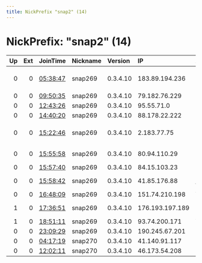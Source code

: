 ```yaml
---
title: NickPrefix "snap2" (14)
---
```


# NickPrefix: "snap2" (14)

|   Up |   Ext | JoinTime                                                                                            | Nickname   | Version   | IP              | AS                                      | CC   |   ORp |   Dirp | OS    | Contact   |   eFamMembers |
|-----:|------:|:----------------------------------------------------------------------------------------------------|:-----------|:----------|:----------------|:----------------------------------------|:-----|------:|-------:|:------|:----------|--------------:|
|    0 |     0 | [05:38:47](https://metrics.torproject.org/rs.html#details/99AF94695785DB03988F2142E963040A5AB212DB) | snap269    | 0.3.4.10  | 183.89.194.236  | Triple T Internet/Triple T Broadband    | th   | 45751 |      0 | Linux | None      |             1 |
|    0 |     0 | [09:50:35](https://metrics.torproject.org/rs.html#details/7B9200714BF69679A0EDBCA66A40BE9424DF27FE) | snap269    | 0.3.4.10  | 79.182.76.229   | Bezeq International                     | il   | 38397 |      0 | Linux | None      |             1 |
|    0 |     0 | [12:43:26](https://metrics.torproject.org/rs.html#details/CD633DD523C4B4453E4520D0573FC85B388DC207) | snap269    | 0.3.4.10  | 95.55.71.0      | Rostelecom                              | ru   | 46801 |      0 | Linux | None      |             1 |
|    0 |     0 | [14:40:20](https://metrics.torproject.org/rs.html#details/98EAB9117C0332718A0E841EA036F354418D3BBA) | snap269    | 0.3.4.10  | 88.178.22.222   | Free SAS                                | fr   | 38791 |      0 | Linux | None      |             1 |
|    0 |     0 | [15:22:46](https://metrics.torproject.org/rs.html#details/66A74E18BBE48AF78FD1322E6BA98547962DA49F) | snap269    | 0.3.4.10  | 2.183.77.75     | Iran Telecommunication Company PJS      | ir   | 33911 |      0 | Linux | None      |             1 |
|    0 |     0 | [15:55:58](https://metrics.torproject.org/rs.html#details/37F41DBFAAEEC843EA184072B5D55A4B1ED2611A) | snap269    | 0.3.4.10  | 80.94.110.29    | Monaco Telecom S.A.                     | mc   | 40491 |      0 | Linux | None      |             1 |
|    0 |     0 | [15:57:40](https://metrics.torproject.org/rs.html#details/3B8DAD27A5C35E67C1A402E9B8933063E5D5BC7A) | snap269    | 0.3.4.10  | 84.15.103.23    | UAB Bite Lietuva                        | lt   | 44039 |      0 | Linux | None      |             1 |
|    0 |     0 | [15:58:42](https://metrics.torproject.org/rs.html#details/CE4E5352191ECBA5C756F80B0514604FBF3D9475) | snap269    | 0.3.4.10  | 41.85.176.88    | Office des Postes et telecommunications | bj   | 35227 |      0 | Linux | None      |             1 |
|    0 |     0 | [16:48:09](https://metrics.torproject.org/rs.html#details/65E7AC5A0C01C3FFEE286825136EA59D1386F86F) | snap269    | 0.3.4.10  | 151.74.210.198  | Wind Tre S.p.A.                         | it   | 37919 |      0 | Linux | None      |             1 |
|    1 |     0 | [17:36:51](https://metrics.torproject.org/rs.html#details/D347AFA530EB730382864ACCD9F9A2A3246D45FF) | snap269    | 0.3.4.10  | 176.193.197.189 | Net By Net Holding LLC                  | ru   | 33951 |      0 | Linux | None      |             1 |
|    1 |     0 | [18:51:11](https://metrics.torproject.org/rs.html#details/591D6113262E642BE876C4576536B3B6BE74015D) | snap269    | 0.3.4.10  | 93.74.200.171   | Volia                                   | ua   | 39501 |      0 | Linux | None      |             1 |
|    0 |     0 | [23:09:29](https://metrics.torproject.org/rs.html#details/48E14215ADCD221E353A334769909A695883BCA9) | snap269    | 0.3.4.10  | 190.245.67.201  | CABLEVISION S.A.                        | ar   | 38305 |      0 | Linux | None      |             1 |
|    0 |     0 | [04:17:19](https://metrics.torproject.org/rs.html#details/D2CE0622E5A6EF2F50B3C344C035B1C2DF479886) | snap270    | 0.3.4.10  | 41.140.91.117   | MT-MPLS                                 | ma   | 42099 |      0 | Linux | None      |             1 |
|    0 |     0 | [12:02:11](https://metrics.torproject.org/rs.html#details/14E879E90D5C0D257A49FFB8C65881E82C2615FF) | snap270    | 0.3.4.10  | 46.173.54.208   | Gorset Ltd.                             | ru   | 45259 |      0 | Linux | None      |             1 |
